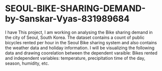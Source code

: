 # SEOUL-BIKE-SHARING-DEMAND-by-Sanskar-Vyas-831989684
  I have This project, I am working on analysing the Bike sharing demand in the city of Seoul, South Korea. The dataset contains a count of public bicycles rented per hour in the Seoul Bike sharing system and also contains the weather data and holiday information. I will be visualizing the following data and drawing coorelation between the dependent varaible: Bikes rented and independent variables: temperature, precipitation time of the day, season, humidity, etc. 
